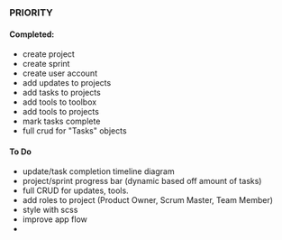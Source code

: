 ### PRIORITY

#### Completed:
* create project
* create sprint
* create user account
* add updates to projects
* add tasks to projects
* add tools to toolbox
* add tools to projects
* mark tasks complete
* full crud for "Tasks" objects

#### To Do
* update/task completion timeline diagram
* project/sprint progress bar (dynamic based off amount of tasks)
* full CRUD for updates, tools.
* add roles to project (Product Owner, Scrum Master, Team Member)
* style with scss
* improve app flow
* 
